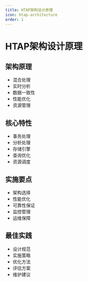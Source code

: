 ```yaml
---
title: HTAP架构设计原理
icon: htap-architecture
order: 1
---
```


# HTAP架构设计原理

## 架构原理
- 混合处理
- 实时分析
- 数据一致性
- 性能优化
- 资源管理

## 核心特性
- 事务处理
- 分析处理
- 存储引擎
- 查询优化
- 资源调度

## 实施要点
- 架构选择
- 性能优化
- 可靠性保证
- 监控管理
- 运维保障

## 最佳实践
- 设计规范
- 实施策略
- 优化方法
- 评估方案
- 维护建议
